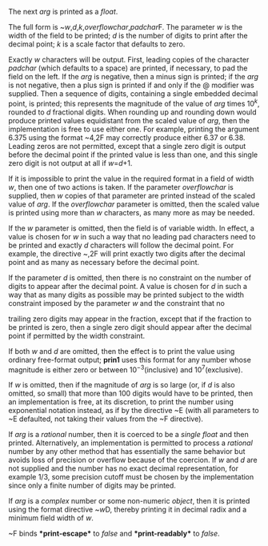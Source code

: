  



The next *arg* is printed as a *float*. 



The full form is ~*w*,*d*,*k*,*overflowchar*,*padchar*F. The parameter *w* is the width of the field to be printed; *d* is the number of digits to print after the decimal point; *k* is a scale factor that defaults to zero. 



Exactly <i>w</i> characters will be output. First, leading copies of the character <i>padchar</i> (which defaults to a space) are printed, if necessary, to pad the field on the left. If the <i>arg</i> is negative, then a minus sign is printed; if the <i>arg</i> is not negative, then a plus sign is printed if and only if the @ modifier was supplied. Then a sequence of digits, containing a single embedded decimal point, is printed; this represents the magnitude of the value of <i>arg</i> times 10<i><sup>k</sup></i>, rounded to <i>d</i> fractional digits. When rounding up and rounding down would produce printed values equidistant from the scaled value of <i>arg</i>, then the implementation is free to use either one. For example, printing the argument 6.375 using the format ~4,2F may correctly produce either 6.37 or 6.38. Leading zeros are not permitted, except that a single zero digit is output before the decimal point if the printed value is less than one, and this single zero digit is not output at all if <i>w</i>=<i>d</i>+1. 



If it is impossible to print the value in the required format in a field of width *w*, then one of two actions is taken. If the parameter *overflowchar* is supplied, then *w* copies of that parameter are printed instead of the scaled value of *arg*. If the *overflowchar* parameter is omitted, then the scaled value is printed using more than *w* characters, as many more as may be needed. 



If the *w* parameter is omitted, then the field is of variable width. In effect, a value is chosen for *w* in such a way that no leading pad characters need to be printed and exactly *d* characters will follow the decimal point. For example, the directive ~,2F will print exactly two digits after the decimal point and as many as necessary before the decimal point. 







 



 



If the parameter *d* is omitted, then there is no constraint on the number of digits to appear after the decimal point. A value is chosen for *d* in such a way that as many digits as possible may be printed subject to the width constraint imposed by the parameter *w* and the constraint that no 



trailing zero digits may appear in the fraction, except that if the fraction to be printed is zero, then a single zero digit should appear after the decimal point if permitted by the width constraint. 



If both <i>w</i> and <i>d</i> are omitted, then the effect is to print the value using ordinary free-format output; <b>prin1</b> uses this format for any number whose magnitude is either zero or between 10<sup><i>−</i>3</sup>(inclusive) and 10<sup>7</sup>(exclusive). 



If *w* is omitted, then if the magnitude of *arg* is so large (or, if *d* is also omitted, so small) that more than 100 digits would have to be printed, then an implementation is free, at its discretion, to print the number using exponential notation instead, as if by the directive ~E (with all parameters to ~E defaulted, not taking their values from the ~F directive). 



If *arg* is a *rational* number, then it is coerced to be a *single float* and then printed. Alternatively, an implementation is permitted to process a *rational* number by any other method that has essentially the same behavior but avoids loss of precision or overflow because of the coercion. If *w* and *d* are not supplied and the number has no exact decimal representation, for example 1/3, some precision cutoff must be chosen by the implementation since only a finite number of digits may be printed. 



If *arg* is a *complex* number or some non-numeric *object*, then it is printed using the format directive ~*w*D, thereby printing it in decimal radix and a minimum field width of *w*. 



~F binds **\*print-escape\*** to *false* and **\*print-readably\*** to *false*. 



